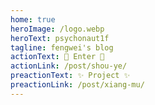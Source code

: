 ```yaml
---
home: true
heroImage: /logo.webp
heroText: psychonaut1f
tagline: fengwei's blog
actionText: 🌈 Enter 🌈
actionLink: /post/shou-ye/
preactionText: ✨ Project ✨
preactionLink: /post/xiang-mu/
---
```

 
